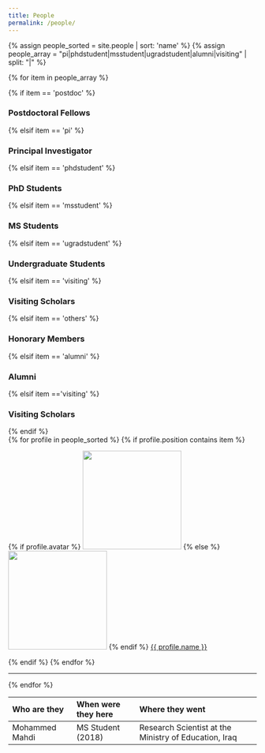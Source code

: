 ```yaml
---
title: People
permalink: /people/
---
```


{% assign people_sorted = site.people | sort: 'name' %}
{% assign people_array = "pi|phdstudent|msstudent|ugradstudent|alumni|visiting" | split: "|" %}

{% for item in people_array %}

<div class="pos_header">
{% if item == 'postdoc' %}
<h3>Postdoctoral Fellows</h3>
 {% elsif item == 'pi' %}
<h3>Principal Investigator</h3>
 {% elsif item == 'phdstudent' %}
<h3>PhD Students</h3>
 {% elsif item == 'msstudent' %}
<h3>MS Students</h3>
 {% elsif item == 'ugradstudent' %}
<h3>Undergraduate Students</h3>
 {% elsif item == 'visiting' %}
<h3>Visiting Scholars</h3>
 {% elsif item == 'others' %}
<h3>Honorary Members</h3>
 {% elsif item == 'alumni' %}
<h3>Alumni</h3>
{% elsif item =='visiting' %}
<h3>Visiting Scholars</h3>
{% endif %}
</div>

<div class="content list people">
  {% for profile in people_sorted %}
    {% if profile.position contains item %}
    <div class="list-item-people">
      <p class="list-post-title">
        {% if profile.avatar %}
        <a href="{{ site.baseurl }}{{ profile.url }}"><img width="200" src="{{site.baseurl}}/images/people/{{profile.avatar}}"></a>
        {% else %}
        <a href="{{ site.baseurl }}{{ profile.url }}"><img width="200" src="http://evansheline.com/wp-content/uploads/2011/02/facebook-Storm-Trooper.jpg"></a>
        {% endif %}
        <a class="name" href="{{ site.baseurl }}{{ profile.url }}">{{ profile.name }}</a>
      </p>
    </div>    
    {% endif %}
  {% endfor %}
</div>
<hr>
{% endfor %}


| Who are they | When were they here | Where they went |
| :------------- |:-------------| :-----------|
| Mohammed Mahdi | MS Student (2018) | Research Scientist at the Ministry of Education, Iraq
